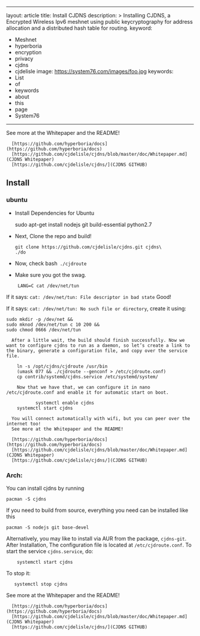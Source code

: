 
  ---
layout: article
title: Install CJDNS
description: >
  Installing CJDNS, a Encrypted Wireless Ipv6 meshnet using public keycryptography for address allocation and a distributed hash table for routing.
  keyword:
   - Meshnet
  - hyperboria
  - encryption
  - privacy
  - cjdns
  - cjdelisle
image: https://system76.com/images/foo.jpg
keywords:
  - List
  - of
  - keywords
  - about
  - this
  - page
  - System76
---
  See more at the Whitepaper and the README!
      
      [https://github.com/hyperboria/docs](https://github.com/hyperboria/docs)
      [https://github.com/cjdelisle/cjdns/blob/master/doc/Whitepaper.md](CJDNS Whitepaper)
      [https://github.com/cjdelisle/cjdns/](CJDNS GITHUB)
      
  ## Install
  ### ubuntu
  
-  Install Dependencies for Ubuntu
  
      sudo apt-get install nodejs git build-essential python2.7
      
 -  Next, Clone the repo and build!
   
        git clone https://github.com/cjdelisle/cjdns.git cjdns\
        ./do
        
-  Now, check  bash``` ./cjdroute```
  
-  Make sure you got the swag.
  
        LANG=C cat /dev/net/tun

If it says: `cat: /dev/net/tun: File descriptor in bad state` Good!

If it says: `cat: /dev/net/tun: No such file or directory`, create it using:

    sudo mkdir -p /dev/net &&
    sudo mknod /dev/net/tun c 10 200 &&
    sudo chmod 0666 /dev/net/tun
      
      After a little wait, the build should finish successfully. Now we want to configure cjdns to run as a daemon, so let’s create a link to the binary, generate a configuration file, and copy over the service file.

        ln -s /opt/cjdns/cjdroute /usr/bin
        (umask 077 && ./cjdroute --genconf > /etc/cjdroute.conf)
        cp contrib/systemd/cjdns.service /etc/systemd/system/
        
        Now that we have that, we can configure it in nano /etc/cjdroute.conf and enable it for automatic start on boot.

               systemctl enable cjdns
        systemctl start cjdns
      
      You will connect automatically with wifi, but you can peer over the internet too!
      See more at the Whitepaper and the README!
      
      [https://github.com/hyperboria/docs](https://github.com/hyperboria/docs)
      [https://github.com/cjdelisle/cjdns/blob/master/doc/Whitepaper.md](CJDNS Whitepaper)
      [https://github.com/cjdelisle/cjdns/](CJDNS GITHUB)
      
      
 ### Arch:

You can install cjdns by running

    pacman -S cjdns

If you need to build from source, everything you need can be installed like this

    pacman -S nodejs git base-devel

Alternatively, you may like to install via AUR from the package, `cjdns-git`.
After Installation, The configuration file is located at `/etc/cjdroute.conf`.
To start the service `cjdns.service`, do:

        systemctl start cjdns

To stop it:

       systemctl stop cjdns

 
See more at the Whitepaper and the README!
      
      [https://github.com/hyperboria/docs](https://github.com/hyperboria/docs)
      [https://github.com/cjdelisle/cjdns/blob/master/doc/Whitepaper.md](CJDNS Whitepaper)
      [https://github.com/cjdelisle/cjdns/](CJDNS GITHUB)
